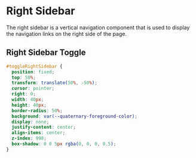 # Right Sidebar

The right sidebar is a vertical navigation component that is used to display the navigation links on the right side of the page.

## Right Sidebar Toggle

```css
#toggleRightSidebar {
  position: fixed;
  top: 50%;
  transform: translate(50%, -50%);
  cursor: pointer;
  right: 0;
  width: 40px;
  height: 40px;
  border-radius: 50%;
  background: var(--quaternary-foreground-color);
  display: none;
  justify-content: center;
  align-items: center;
  z-index: 998;
  box-shadow: 0 0 5px rgba(0, 0, 0, 0.5);
}
```
